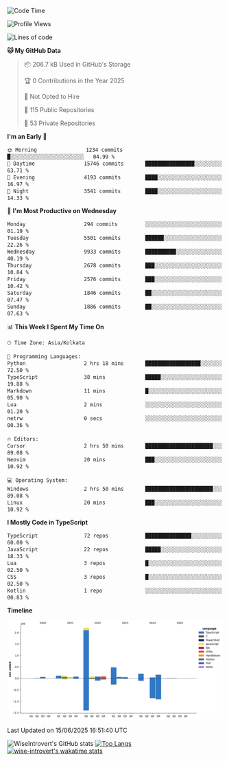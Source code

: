 <!--START_SECTION:waka-->
![Code Time](http://img.shields.io/badge/Code%20Time-2%2C344%20hrs%2014%20mins-blue)

![Profile Views](http://img.shields.io/badge/Profile%20Views-0-blue)

![Lines of code](https://img.shields.io/badge/From%20Hello%20World%20I%27ve%20Written-3.8%20million%20lines%20of%20code-blue)

**🐱 My GitHub Data** 

> 📦 206.7 kB Used in GitHub's Storage 
 > 
> 🏆 0 Contributions in the Year 2025
 > 
> 🚫 Not Opted to Hire
 > 
> 📜 115 Public Repositories 
 > 
> 🔑 53 Private Repositories 
 > 
**I'm an Early 🐤** 

```text
🌞 Morning                1234 commits        █░░░░░░░░░░░░░░░░░░░░░░░░   04.99 % 
🌆 Daytime                15746 commits       ████████████████░░░░░░░░░   63.71 % 
🌃 Evening                4193 commits        ████░░░░░░░░░░░░░░░░░░░░░   16.97 % 
🌙 Night                  3541 commits        ████░░░░░░░░░░░░░░░░░░░░░   14.33 % 
```
📅 **I'm Most Productive on Wednesday** 

```text
Monday                   294 commits         ░░░░░░░░░░░░░░░░░░░░░░░░░   01.19 % 
Tuesday                  5501 commits        ██████░░░░░░░░░░░░░░░░░░░   22.26 % 
Wednesday                9933 commits        ██████████░░░░░░░░░░░░░░░   40.19 % 
Thursday                 2678 commits        ███░░░░░░░░░░░░░░░░░░░░░░   10.84 % 
Friday                   2576 commits        ███░░░░░░░░░░░░░░░░░░░░░░   10.42 % 
Saturday                 1846 commits        ██░░░░░░░░░░░░░░░░░░░░░░░   07.47 % 
Sunday                   1886 commits        ██░░░░░░░░░░░░░░░░░░░░░░░   07.63 % 
```


📊 **This Week I Spent My Time On** 

```text
🕑︎ Time Zone: Asia/Kolkata

💬 Programming Languages: 
Python                   2 hrs 18 mins       ██████████████████░░░░░░░   72.50 % 
TypeScript               38 mins             █████░░░░░░░░░░░░░░░░░░░░   19.88 % 
Markdown                 11 mins             █░░░░░░░░░░░░░░░░░░░░░░░░   05.90 % 
Lua                      2 mins              ░░░░░░░░░░░░░░░░░░░░░░░░░   01.20 % 
netrw                    0 secs              ░░░░░░░░░░░░░░░░░░░░░░░░░   00.36 % 

🔥 Editors: 
Cursor                   2 hrs 50 mins       ██████████████████████░░░   89.08 % 
Neovim                   20 mins             ███░░░░░░░░░░░░░░░░░░░░░░   10.92 % 

💻 Operating System: 
Windows                  2 hrs 50 mins       ██████████████████████░░░   89.08 % 
Linux                    20 mins             ███░░░░░░░░░░░░░░░░░░░░░░   10.92 % 
```

**I Mostly Code in TypeScript** 

```text
TypeScript               72 repos            ███████████████░░░░░░░░░░   60.00 % 
JavaScript               22 repos            █████░░░░░░░░░░░░░░░░░░░░   18.33 % 
Lua                      3 repos             █░░░░░░░░░░░░░░░░░░░░░░░░   02.50 % 
CSS                      3 repos             █░░░░░░░░░░░░░░░░░░░░░░░░   02.50 % 
Kotlin                   1 repo              ░░░░░░░░░░░░░░░░░░░░░░░░░   00.83 % 
```



**Timeline**

![Lines of Code chart](https://raw.githubusercontent.com/wise-introvert/wise-introvert/master/assets/bar_graph.png)


 Last Updated on 15/06/2025 16:51:40 UTC
<!--END_SECTION:waka-->

![WiseIntrovert's GitHub stats](https://github-readme-stats.vercel.app/api?username=wise-introvert&count_private=true&show_icons=true)
[![Top Langs](https://github-readme-stats.vercel.app/api/top-langs/?username=wise-introvert&langs_count=10)](https://github.com/anuraghazra/github-readme-stats)
[![wise-introvert's wakatime stats](https://github-readme-stats.vercel.app/api/wakatime?username=wiseintrovert)](https://github.com/anuraghazra/github-readme-stats)
